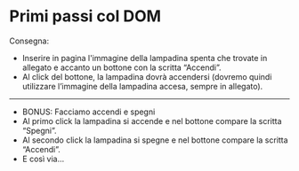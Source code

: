 Primi passi col DOM
===
Consegna:
- Inserire in pagina l'immagine della lampadina spenta che trovate in allegato e accanto un bottone con la scritta “Accendi”.
- Al click del bottone, la lampadina dovrà accendersi (dovremo quindi utilizzare l’immagine della lampadina accesa, sempre in allegato).

<hr>

- BONUS: Facciamo accendi e spegni
- Al primo click la lampadina si accende e nel bottone compare la scritta “Spegni”.
- Al secondo click la lampadina si spegne e nel bottone compare la scritta “Accendi”.
- E così via...